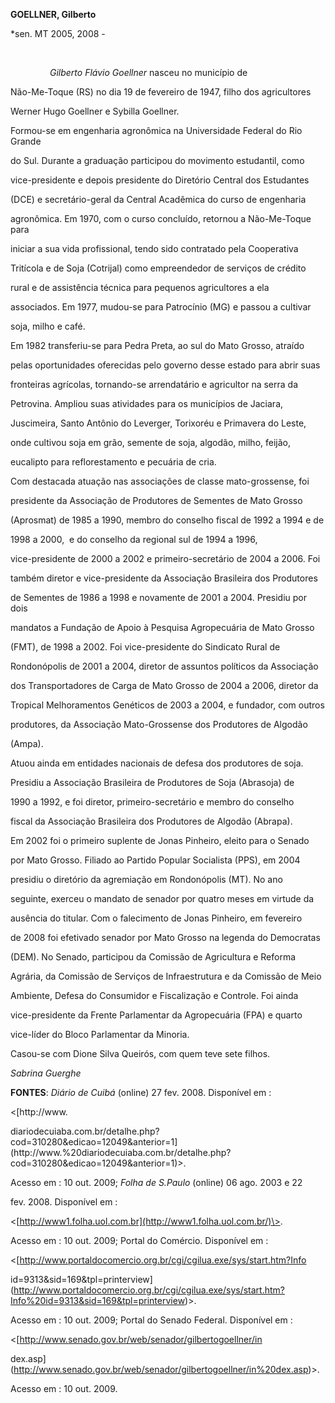 **GOELLNER, Gilberto**



\*sen. MT 2005, 2008 -



 



                *Gilberto Flávio Goellner* nasceu no município de

Não-Me-Toque (RS) no dia 19 de fevereiro de 1947, filho dos agricultores

Werner Hugo Goellner e Sybilla Goellner.



Formou-se em engenharia agronômica na Universidade Federal do Rio Grande

do Sul. Durante a graduação participou do movimento estudantil, como

vice-presidente e depois presidente do Diretório Central dos Estudantes

(DCE) e secretário-geral da Central Acadêmica do curso de engenharia

agronômica. Em 1970, com o curso concluído, retornou a Não-Me-Toque para

iniciar a sua vida profissional, tendo sido contratado pela Cooperativa

Tritícola e de Soja (Cotrijal) como empreendedor de serviços de crédito

rural e de assistência técnica para pequenos agricultores a ela

associados. Em 1977, mudou-se para Patrocínio (MG) e passou a cultivar

soja, milho e café.



Em 1982 transferiu-se para Pedra Preta, ao sul do Mato Grosso, atraído

pelas oportunidades oferecidas pelo governo desse estado para abrir suas

fronteiras agrícolas, tornando-se arrendatário e agricultor na serra da

Petrovina. Ampliou suas atividades para os municípios de Jaciara,

Juscimeira, Santo Antônio do Leverger, Torixoréu e Primavera do Leste,

onde cultivou soja em grão, semente de soja, algodão, milho, feijão,

eucalipto para reflorestamento e pecuária de cria.



Com destacada atuação nas associações de classe mato-grossense, foi

presidente da Associação de Produtores de Sementes de Mato Grosso

(Aprosmat) de 1985 a 1990, membro do conselho fiscal de 1992 a 1994 e de

1998 a 2000,  e do conselho da regional sul de 1994 a 1996,

vice-presidente de 2000 a 2002 e primeiro-secretário de 2004 a 2006. Foi

também diretor e vice-presidente da Associação Brasileira dos Produtores

de Sementes de 1986 a 1998 e novamente de 2001 a 2004. Presidiu por dois

mandatos a Fundação de Apoio à Pesquisa Agropecuária de Mato Grosso

(FMT), de 1998 a 2002. Foi vice-presidente do Sindicato Rural de

Rondonópolis de 2001 a 2004, diretor de assuntos políticos da Associação

dos Transportadores de Carga de Mato Grosso de 2004 a 2006, diretor da

Tropical Melhoramentos Genéticos de 2003 a 2004, e fundador, com outros

produtores, da Associação Mato-Grossense dos Produtores de Algodão

(Ampa).



Atuou ainda em entidades nacionais de defesa dos produtores de soja.

Presidiu a Associação Brasileira de Produtores de Soja (Abrasoja) de

1990 a 1992, e foi diretor, primeiro-secretário e membro do conselho

fiscal da Associação Brasileira dos Produtores de Algodão (Abrapa).



Em 2002 foi o primeiro suplente de Jonas Pinheiro, eleito para o Senado

por Mato Grosso. Filiado ao Partido Popular Socialista (PPS), em 2004

presidiu o diretório da agremiação em Rondonópolis (MT). No ano

seguinte, exerceu o mandato de senador por quatro meses em virtude da

ausência do titular. Com o falecimento de Jonas Pinheiro, em fevereiro

de 2008 foi efetivado senador por Mato Grosso na legenda do Democratas

(DEM). No Senado, participou da Comissão de Agricultura e Reforma

Agrária, da Comissão de Serviços de Infraestrutura e da Comissão de Meio

Ambiente, Defesa do Consumidor e Fiscalização e Controle. Foi ainda

vice-presidente da Frente Parlamentar da Agropecuária (FPA) e quarto

vice-líder do Bloco Parlamentar da Minoria.



Casou-se com Dione Silva Queirós, com quem teve sete filhos.



*Sabrina Guerghe*



**FONTES**: *Diário de Cuibá* (online) 27 fev. 2008. Disponível em :

\<[http://www.

diariodecuiaba.com.br/detalhe.php?cod=310280&edicao=12049&anterior=1](http://www.%20diariodecuiaba.com.br/detalhe.php?cod=310280&edicao=12049&anterior=1)\>.

Acesso em : 10 out. 2009; *Folha de S.Paulo* (online) 06 ago. 2003 e 22

fev. 2008. Disponível em :

\<[http://www1.folha.uol.com.br](http://www1.folha.uol.com.br/)\>.

Acesso em : 10 out. 2009; Portal do Comércio. Disponível em :

\<[http://www.portaldocomercio.org.br/cgi/cgilua.exe/sys/start.htm?Info

id=9313&sid=169&tpl=printerview](http://www.portaldocomercio.org.br/cgi/cgilua.exe/sys/start.htm?Info%20id=9313&sid=169&tpl=printerview)\>.

Acesso em : 10 out. 2009; Portal do Senado Federal. Disponível em :

\<[http://www.senado.gov.br/web/senador/gilbertogoellner/in

dex.asp](http://www.senado.gov.br/web/senador/gilbertogoellner/in%20dex.asp)\>.

Acesso em : 10 out. 2009.



 



 

